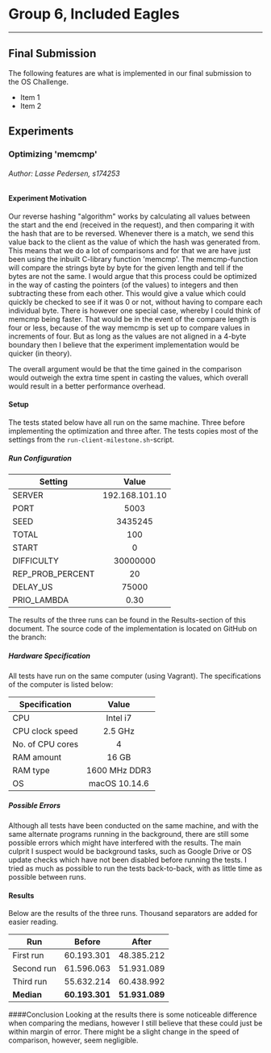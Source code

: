 # Group 6, Included Eagles
___________________________________________________________________________
## Final Submission
The following features are what is implemented in our final submission to the OS Challenge.

- Item 1
- Item 2



## Experiments
### Optimizing 'memcmp'
###### Author: Lasse Pedersen, s174253

#### Experiment Motivation
Our reverse hashing "algorithm" works by calculating all values between the start and the end (received in the request), and then comparing it with the hash that are to be reversed. Whenever there is a match, we send this value back to the client as the value of which the hash was generated from. This means that we do a lot of comparisons and for that we are have just been using the inbuilt C-library function 'memcmp'. The memcmp-function will compare the strings byte by byte for the given length and tell if the bytes are not the same. I would argue that this process could be optimized in the way of casting the pointers (of the values) to integers and then subtracting these from each other. This would give a value which could quickly be checked to see if it was 0 or not, without having to compare each individual byte. There is however one special case, whereby I could think of memcmp being faster. That would be in the event of the compare length is four or less, because of the way memcmp is set up to compare values in increments of four. But as long as the values are not aligned in a 4-byte boundary then I believe that the experiment implementation would be quicker (in theory).

The overall argument would be that the time gained in the comparison would outweigh the extra time spent in casting the values, which overall would result in a better performance overhead.



#### Setup
The tests stated below have all run on the same machine. Three before implementing the optimization and three after. The tests copies most of the settings from the `run-client-milestone.sh`-script.

##### Run Configuration

| Setting           | Value         |
| ------------------|:-------------:|
| SERVER            | 192.168.101.10|
| PORT              | 5003          |
| SEED              | 3435245       |
| TOTAL             | 100           |
| START             | 0             |
| DIFFICULTY        | 30000000      |
| REP\_PROB\_PERCENT| 20            |
| DELAY_US          | 75000         |
| PRIO_LAMBDA       | 0.30          |


The results of the three runs can be found in the Results-section of this document. The source code of the implementation is located on GitHub on the branch: 

##### Hardware Specification
All tests have run on the same computer (using Vagrant). The specifications of the computer is listed below:

| Specification     | Value         |
| ------------------|:-------------:|
| CPU               | Intel i7      |
| CPU clock speed   | 2.5 GHz       |
| No. of CPU cores  | 4             |
| RAM amount        | 16 GB         |
| RAM type          | 1600 MHz DDR3 |
| OS                | macOS 10.14.6 |



##### Possible Errors

Although all tests have been conducted on the same machine, and with the same alternate programs running in the background, there are still some possible errors which might have interfered with the results. The main culprit I suspect would be background tasks, such as Google Drive or OS update checks which have not been disabled before running the tests. I tried as much as possible to run the tests back-to-back, with as little time as possible between runs.


#### Results
Below are the results of the three runs. Thousand separators are added for easier reading.

| Run          | Before           |After             |
| -------------|:----------------:|:----------------:|
| First run    | 60.193.301 	   | 48.385.212       |
| Second run   | 61.596.063	       | 51.931.089       |
| Third run    | 55.632.214   	   | 60.438.992       |
| **Median**   |**60.193.301**    |**51.931.089**    |




####Conclusion
Looking at the results there is some noticeable difference when comparing the medians, however I still believe that these could just be within margin of error. There might be a slight change in the speed of comparison, however, seem negligible.



